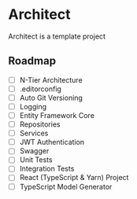 # Architect

Architect is a template project

## Roadmap

- [ ] N-Tier Architecture
- [ ] .editorconfig
- [ ] Auto Git Versioning
- [ ] Logging
- [ ] Entity Framework Core
- [ ] Repositories
- [ ] Services
- [ ] JWT Authentication
- [ ] Swagger
- [ ] Unit Tests
- [ ] Integration Tests
- [ ] React (TypeScript & Yarn) Project
- [ ] TypeScript Model Generator
